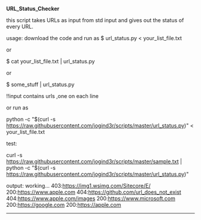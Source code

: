 <b>URL_Status_Checker</b>

this script takes URLs as input from std input and gives out the status of every URL.


usage:
download the code and run as 
$ url_status.py < your_list_file.txt

or

$ cat your_list_file.txt | url_status.py

or 

$ some_stuff | url_status.py

!!input contains urls ,one on each line

or run as

python -c "$(curl -s https://raw.githubusercontent.com/jogind3r/scripts/master/url_status.py)" < your_list_file.txt

test:

curl -s https://raw.githubusercontent.com/jogind3r/scripts/master/sample.txt | python -c "$(curl -s https://raw.githubusercontent.com/jogind3r/scripts/master/url_status.py)"

output:
working...
403:https://img1.wsimg.com/Sitecore/E/
200:https://www.apple.com
404:https://github.com/url_does_not_exist
404:https://www.apple.com/images
200:https://www.microsoft.com
200:https://google.com
200:https://apple.com

--------------
